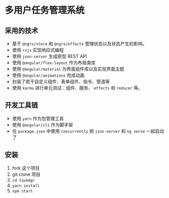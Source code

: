 # 多用户任务管理系统

## 采用的技术

- 基于 `@ngrx/store` 和 `@ngrx/effects` 管理状态以及状态产生的影响。
- 使用 `rxjs` 实现响应式编程
- 使用 `json-server` 生成原型 REST API
- 使用 `@angular/flex-layout` 作为布局类库
- 使用 `@angular/material` 为界面组件库以及实现界面主题
- 使用 `@angular/animations` 完成动画
- 封装了若干自定义组件、表单组件、指令、管道等
- 使用 `karma` 进行单元测试：组件、服务、 `effects` 和 `reducer` 等。

## 开发工具链

- 使用 `yarn` 作为包管理工具
- 使用 `@angular/cli` 作为脚手架
- 在 `package.json` 中使用 `concurrently` 把 `json-server` 和 `ng serve` 一起启动了

## 安装

1. fork 这个项目
2. git clone 项目
3. `cd taskmgr`
4. `yarn install`
5. `npm start`

